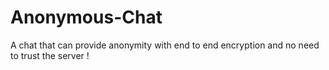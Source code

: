 # Anonymous-Chat
A chat that can provide anonymity with end to end encryption and no need to trust the server !
